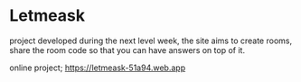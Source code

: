 # Letmeask
 project developed during the next level week, the site aims to create rooms, share the room code so that you can have answers on top of it.

online project; https://letmeask-51a94.web.app
